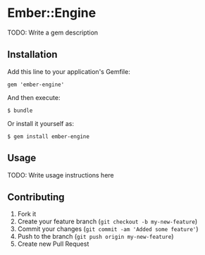 # Ember::Engine

TODO: Write a gem description

## Installation

Add this line to your application's Gemfile:

    gem 'ember-engine'

And then execute:

    $ bundle

Or install it yourself as:

    $ gem install ember-engine

## Usage

TODO: Write usage instructions here

## Contributing

1. Fork it
2. Create your feature branch (`git checkout -b my-new-feature`)
3. Commit your changes (`git commit -am 'Added some feature'`)
4. Push to the branch (`git push origin my-new-feature`)
5. Create new Pull Request
